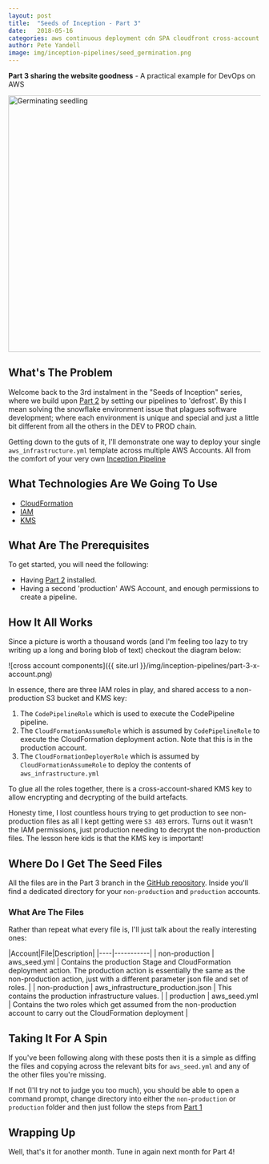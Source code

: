 ```yaml
---
layout: post
title:  "Seeds of Inception - Part 3"
date:   2018-05-16
categories: aws continuous deployment cdn SPA cloudfront cross-account
author: Pete Yandell
image: img/inception-pipelines/seed_germination.png
---
```


**Part 3 sharing the website goodness** - A practical example for DevOps on AWS

<a title="By Dbxsoul [CC BY 3.0 (https://creativecommons.org/licenses/by/3.0)], from Wikimedia Commons" href="https://commons.wikimedia.org/wiki/File:Germinating_seedling.jpg"><img width="512" alt="Germinating seedling" src="https://upload.wikimedia.org/wikipedia/commons/thumb/6/60/Germinating_seedling.jpg/512px-Germinating_seedling.jpg"></a>

## What's The Problem

Welcome back to the 3rd instalment in the "Seeds of Inception" series, where we build upon [Part 2](https://mechanicalrock.github.io//aws/continuous/deployment/cdn/spa/cloudfront/2018/04/01/inception-pipelines-pt2) by setting our pipelines to 'defrost'. By this I mean solving the snowflake environment issue that plagues software development; where each environment is unique and special and just a little bit different from all the others in the DEV to PROD chain.

Getting down to the guts of it, I'll demonstrate one way to deploy your single `aws_infrastructure.yml` template across multiple AWS Accounts. All from the comfort of your very own [Inception Pipeline](https://github.com/MechanicalRock/InceptionPipeline/tree/post/part-3)

## What Technologies Are We Going To Use

* [Cloud​Formation](https://aws.amazon.com/cloudformation/)
* [IAM](https://aws.amazon.com/iam/)
* [KMS](https://aws.amazon.com/kms/)

## What Are The Prerequisites

To get started, you will need the following:

* Having [Part 2](https://mechanicalrock.github.io//aws/continuous/deployment/cdn/spa/cloudfront/2018/04/01/inception-pipelines-pt2) installed.
* Having a second 'production' AWS Account, and enough permissions to create a pipeline.

## How It All Works

Since a picture is worth a thousand words (and I'm feeling too lazy to try writing up a long and boring blob of text) checkout the diagram below:

![cross account components]({{ site.url }}/img/inception-pipelines/part-3-x-account.png)

In essence, there are three IAM roles in play, and shared access to a non-production S3 bucket and KMS key:

1. The `CodePipelineRole` which is used to execute the CodePipeline pipeline.
2. The `CloudFormationAssumeRole` which is assumed by `CodePipelineRole` to execute the CloudFormation deployment action. Note that this is in the production account.
3. The `CloudFormationDeployerRole` which is assumed by `CloudFormationAssumeRole` to deploy the contents of `aws_infrastructure.yml`

To glue all the roles together, there is a cross-account-shared KMS key to allow encrypting and decrypting of the build artefacts.

Honesty time, I lost countless hours trying to get production to see non-production files as all I kept getting were `S3 403` errors. Turns out it wasn't the IAM permissions, just production needing to decrypt the non-production files. The lesson here kids is that the KMS key is important!

## Where Do I Get The Seed Files

All the files are in the Part 3 branch in the [GitHub repository](https://github.com/MechanicalRock/InceptionPipeline/tree/post/part-3). Inside you'll find a dedicated directory for your `non-production` and `production` accounts.

### What Are The Files

Rather than repeat what every file is, I'll just talk about the really interesting ones:

|Account|File|Description|
|----|-----------|
| non-production | aws_seed.yml | Contains the production Stage and CloudFormation deployment action. The production action is essentially the same as the non-production action, just with a different parameter json file and set of roles. |
| non-production | aws_infrastructure_production.json | This contains the production infrastructure values. |
| production | aws_seed.yml | Contains the two roles which get assumed from the non-production account to carry out the CloudFormation  deployment |

## Taking It For A Spin

If you've been following along with these posts then it is a simple as diffing the files and copying across the relevant bits for `aws_seed.yml` and any of the other files you're missing.

If not (I'll try not to judge you too much), you should be able to open a command prompt, change directory into either the `non-production` or `production` folder and then just follow the steps from [Part 1](http://localhost:4000/aws/continuous/deployment/2018/03/01/inception-pipelines-pt1.html)

## Wrapping Up

Well, that's it for another month. Tune in again next month for Part 4!